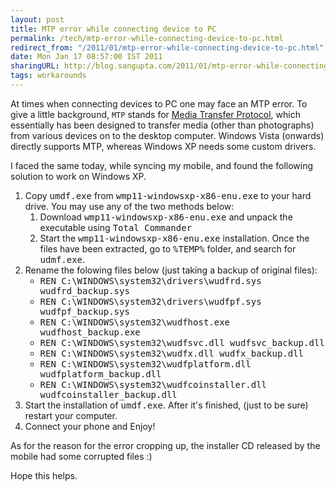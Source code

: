 ```yaml
---
layout: post
title: MTP error while connecting device to PC
permalink: /tech/mtp-error-while-connecting-device-to-pc.html
redirect_from: "/2011/01/mtp-error-while-connecting-device-to-pc.html"
date: Mon Jan 17 08:57:00 IST 2011
sharingURL: http://blog.sangupta.com/2011/01/mtp-error-while-connecting-device-to-pc.html
tags: workarounds
---
```


At times when connecting devices to PC one may face an MTP error. To give a little background, 
`MTP` stands for <a href="http://en.wikipedia.org/wiki/Media_Transfer_Protocol">Media Transfer Protocol</a>, 
which essentially has been designed to transfer media (other than photographs) from various 
devices on to the desktop computer. Windows Vista (onwards) directly supports MTP, whereas Windows 
XP needs some custom drivers.

<!-- break here -->

I faced the same today, while syncing my mobile, and found the following solution to work on Windows XP.

<ol>
    <li>Copy <tt>umdf.exe</tt> from <tt>wmp11-windowsxp-x86-enu.exe</tt> to your hard drive. You may use any of the two methods below:<br>
        <ol>
            <li>Download <tt>wmp11-windowsxp-x86-enu.exe</tt> and unpack the executable using <tt>Total Commander</tt></li>
            <li>Start the <tt>wmp11-windowsxp-x86-enu.exe</tt> installation. Once the files have been extracted, go to <tt>%TEMP%</tt> folder, and search for <tt>udmf.exe</tt>.</li>
        </ol></li>
    <li>Rename the folowing files below (just taking a backup of original files):<br>
        <ul>
            <li><tt>REN C:\WINDOWS\system32\drivers\wudfrd.sys wudfrd_backup.sys</tt></li>
            <li><tt>REN C:\WINDOWS\system32\drivers\wudfpf.sys wudfpf_backup.sys</tt></li>
            <li><tt>REN C:\WINDOWS\system32\wudfhost.exe wudfhost_backup.exe</tt></li>
            <li><tt>REN C:\WINDOWS\system32\wudfsvc.dll wudfsvc_backup.dll</tt></li>
            <li><tt>REN C:\WINDOWS\system32\wudfx.dll wudfx_backup.dll</tt></li>
            <li><tt>REN C:\WINDOWS\system32\wudfplatform.dll wudfplatform_backup.dll</tt></li>
            <li><tt>REN C:\WINDOWS\system32\wudfcoinstaller.dll wudfcoinstaller_backup.dll</tt></li>
        </ul></li>
    <li>Start the installation of <tt>umdf.exe</tt>. After it's finished, (just to be sure) restart your computer.</li>
    <li>Connect your phone and Enjoy!</li>
</ol>

As for the reason for the error cropping up, the installer CD released by the mobile had some corrupted files :)

Hope this helps.
